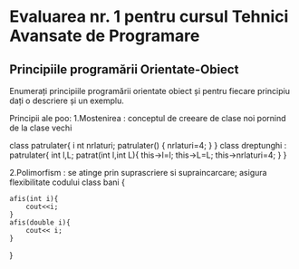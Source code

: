 # Evaluarea nr. 1 pentru cursul Tehnici Avansate de Programare #

## Principiile programării Orientate-Obiect ##
Enumerați principiile programării orientate obiect și pentru fiecare principiu dați o descriere și un exemplu.

Principii ale poo:
1.Mostenirea : conceptul de creeare de clase noi pornind de la clase vechi 

class patrulater{ i
nt nrlaturi; 
patrulater() 
{
nrlaturi=4;
}
}
class dreptunghi : patrulater{
int l,L;
patrat(int l,int L){
this->l=l;
this->L=L;
this->nrlaturi=4;
}
}

2.Polimorfism : se atinge prin suprascriere si supraincarcare; asigura flexibilitate codului
class bani {
	
	afis(int i){
		cout<<i;
	}
	afis(double i){
		cout<< i;
	}
}
